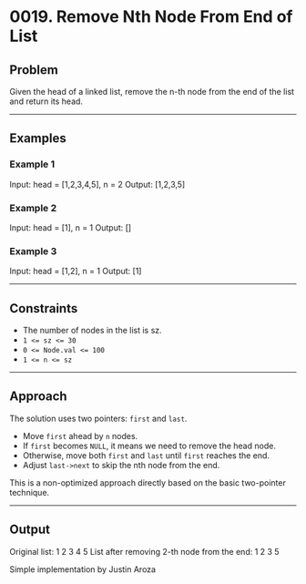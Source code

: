# 0019. Remove Nth Node From End of List

## Problem

Given the head of a linked list, remove the n-th node from the end of the list and return its head.

---

## Examples

### Example 1

Input: head = [1,2,3,4,5], n = 2
Output: [1,2,3,5]

### Example 2

Input: head = [1], n = 1
Output: []

### Example 3

Input: head = [1,2], n = 1
Output: [1]

---

## Constraints

- The number of nodes in the list is sz.
- `1 <= sz <= 30`
- `0 <= Node.val <= 100`
- `1 <= n <= sz`

---

## Approach

The solution uses two pointers: `first` and `last`.

- Move `first` ahead by `n` nodes.
- If `first` becomes `NULL`, it means we need to remove the head node.
- Otherwise, move both `first` and `last` until `first` reaches the end.
- Adjust `last->next` to skip the nth node from the end.

This is a non-optimized approach directly based on the basic two-pointer technique.

---

## Output

Original list:
1 2 3 4 5
List after removing 2-th node from the end:
1 2 3 5

Simple implementation by Justin Aroza
